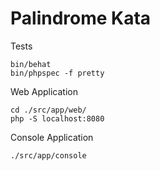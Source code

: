 Palindrome Kata
=====

Tests
```
bin/behat
bin/phpspec -f pretty
```

Web Application
```
cd ./src/app/web/
php -S localhost:8080
```

Console Application
```
./src/app/console
```
